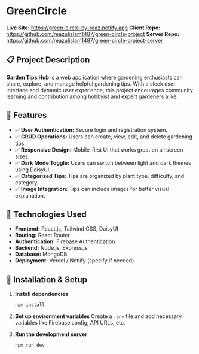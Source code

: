 # GreenCircle

**Live Site:** https://green-circle-by-reaz.netlify.app
**Client Repo:** https://github.com/reazulislam1487/green-circle-project
**Server Repo:** https://github.com/reazulislam1487/green-circle-project-server

## 📋 Project Description

**Garden Tips Hub** is a web application where gardening enthusiasts can share, explore, and manage helpful gardening tips. With a sleek user interface and dynamic user experience, this project encourages community learning and contribution among hobbyist and expert gardeners alike.

## 🚀 Features

- ✅ **User Authentication:** Secure login and registration system.
- ✅ **CRUD Operations:** Users can create, view, edit, and delete gardening tips.
- ✅ **Responsive Design:** Mobile-first UI that works great on all screen sizes.
- ✅ **Dark Mode Toggle:** Users can switch between light and dark themes using DaisyUI.
- ✅ **Categorized Tips:** Tips are organized by plant type, difficulty, and category.
- ✅ **Image Integration:** Tips can include images for better visual explanation.

## 💪 Technologies Used

- **Frontend:** React.js, Tailwind CSS, DaisyUI
- **Routing:** React Router
- **Authentication:** Firebase Authentication
- **Backend:** Node.js, Express.js
- **Database:** MongoDB
- **Deployment:** Vercel / Netlify (specify if needed)

## 📆 Installation & Setup

1. **Install dependencies**

   ```bash
   npm install
   ```

2. **Set up environment variables**
   Create a `.env` file and add necessary variables like Firebase config, API URLs, etc.

3. **Run the development server**

   ```bash
   npm run dev
   ```
